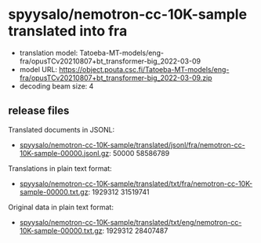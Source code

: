 # spyysalo/nemotron-cc-10K-sample translated into fra

* translation model: Tatoeba-MT-models/eng-fra/opusTCv20210807+bt_transformer-big_2022-03-09
* model URL: https://object.pouta.csc.fi/Tatoeba-MT-models/eng-fra/opusTCv20210807+bt_transformer-big_2022-03-09.zip
* decoding beam size: 4

## release files

Translated documents in JSONL:
* [spyysalo/nemotron-cc-10K-sample/translated/jsonl/fra/nemotron-cc-10K-sample-00000.jsonl.gz](https://object.pouta.csc.fi/OELLM-synthetic/spyysalo/nemotron-cc-10K-sample/translated/jsonl/fra/nemotron-cc-10K-sample-00000.jsonl.gz):   50000 58586789

Translations in plain text format:
* [spyysalo/nemotron-cc-10K-sample/translated/txt/fra/nemotron-cc-10K-sample-00000.txt.gz](https://object.pouta.csc.fi/OELLM-synthetic/spyysalo/nemotron-cc-10K-sample/translated/txt/fra/nemotron-cc-10K-sample-00000.txt.gz): 1929312 31519741

Original data in plain text format:
* [spyysalo/nemotron-cc-10K-sample/translated/txt/eng/nemotron-cc-10K-sample-00000.txt.gz](https://object.pouta.csc.fi/OELLM-synthetic/spyysalo/nemotron-cc-10K-sample/translated/txt/eng/nemotron-cc-10K-sample-00000.txt.gz): 1929312 28407487
